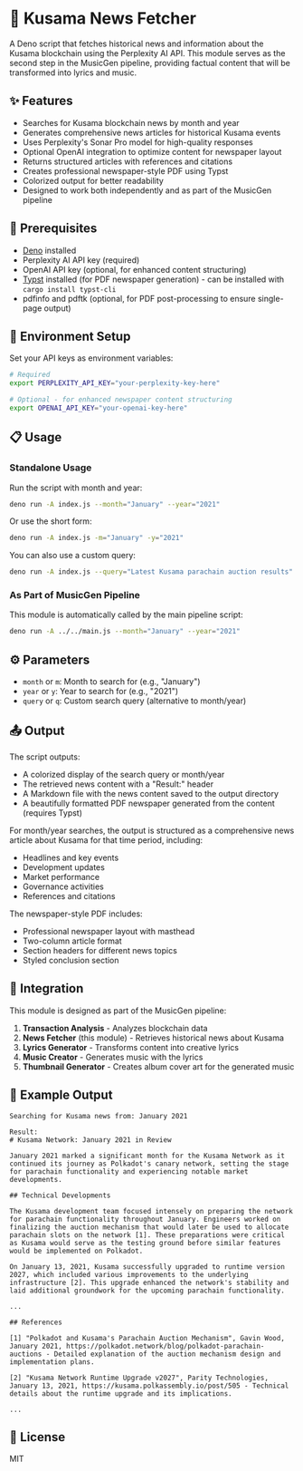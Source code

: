 # 📰 Kusama News Fetcher

A Deno script that fetches historical news and information about the Kusama
blockchain using the Perplexity AI API. This module serves as the second step in
the MusicGen pipeline, providing factual content that will be transformed into
lyrics and music.

## ✨ Features

- Searches for Kusama blockchain news by month and year
- Generates comprehensive news articles for historical Kusama events
- Uses Perplexity's Sonar Pro model for high-quality responses
- Optional OpenAI integration to optimize content for newspaper layout
- Returns structured articles with references and citations
- Creates professional newspaper-style PDF using Typst
- Colorized output for better readability
- Designed to work both independently and as part of the MusicGen pipeline

## 🔧 Prerequisites

- [Deno](https://deno.land/) installed
- Perplexity AI API key (required)
- OpenAI API key (optional, for enhanced content structuring)
- [Typst](https://typst.app/) installed (for PDF newspaper generation) - can be
  installed with `cargo install typst-cli`
- pdfinfo and pdftk (optional, for PDF post-processing to ensure single-page
  output)

## 🔑 Environment Setup

Set your API keys as environment variables:

```bash
# Required
export PERPLEXITY_API_KEY="your-perplexity-key-here"

# Optional - for enhanced newspaper content structuring
export OPENAI_API_KEY="your-openai-key-here"
```

## 📋 Usage

### Standalone Usage

Run the script with month and year:

```bash
deno run -A index.js --month="January" --year="2021"
```

Or use the short form:

```bash
deno run -A index.js -m="January" -y="2021"
```

You can also use a custom query:

```bash
deno run -A index.js --query="Latest Kusama parachain auction results"
```

### As Part of MusicGen Pipeline

This module is automatically called by the main pipeline script:

```bash
deno run -A ../../main.js --month="January" --year="2021"
```

## ⚙️ Parameters

- `month` or `m`: Month to search for (e.g., "January")
- `year` or `y`: Year to search for (e.g., "2021")
- `query` or `q`: Custom search query (alternative to month/year)

## 📤 Output

The script outputs:

- A colorized display of the search query or month/year
- The retrieved news content with a "Result:" header
- A Markdown file with the news content saved to the output directory
- A beautifully formatted PDF newspaper generated from the content (requires
  Typst)

For month/year searches, the output is structured as a comprehensive news
article about Kusama for that time period, including:

- Headlines and key events
- Development updates
- Market performance
- Governance activities
- References and citations

The newspaper-style PDF includes:

- Professional newspaper layout with masthead
- Two-column article format
- Section headers for different news topics
- Styled conclusion section

## 🔄 Integration

This module is designed as part of the MusicGen pipeline:

1. **Transaction Analysis** - Analyzes blockchain data
2. **News Fetcher** (this module) - Retrieves historical news about Kusama
3. **Lyrics Generator** - Transforms content into creative lyrics
4. **Music Creator** - Generates music with the lyrics
5. **Thumbnail Generator** - Creates album cover art for the generated music

## 📝 Example Output

```
Searching for Kusama news from: January 2021

Result:
# Kusama Network: January 2021 in Review

January 2021 marked a significant month for the Kusama Network as it continued its journey as Polkadot's canary network, setting the stage for parachain functionality and experiencing notable market developments.

## Technical Developments

The Kusama development team focused intensely on preparing the network for parachain functionality throughout January. Engineers worked on finalizing the auction mechanism that would later be used to allocate parachain slots on the network [1]. These preparations were critical as Kusama would serve as the testing ground before similar features would be implemented on Polkadot.

On January 13, 2021, Kusama successfully upgraded to runtime version 2027, which included various improvements to the underlying infrastructure [2]. This upgrade enhanced the network's stability and laid additional groundwork for the upcoming parachain functionality.

...

## References

[1] "Polkadot and Kusama's Parachain Auction Mechanism", Gavin Wood, January 2021, https://polkadot.network/blog/polkadot-parachain-auctions - Detailed explanation of the auction mechanism design and implementation plans.

[2] "Kusama Network Runtime Upgrade v2027", Parity Technologies, January 13, 2021, https://kusama.polkassembly.io/post/505 - Technical details about the runtime upgrade and its implications.

...
```

## 📄 License

MIT
